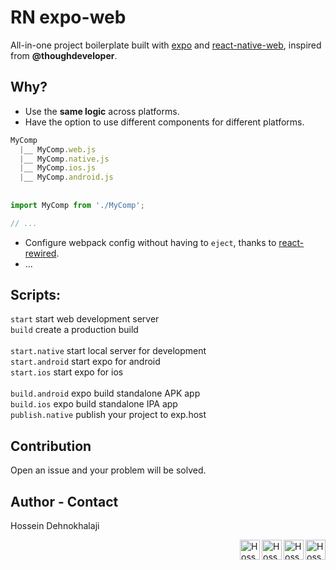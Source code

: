 # RN expo-web

All-in-one project boilerplate built with [expo](https://expo.io/) and [react-native-web](https://github.com/necolas/react-native-web), inspired from **@thoughdeveloper**.


## Why?

* Use the **same logic** across platforms.
* Have the option to use different components for different platforms. 

```javascript
MyComp
  |__ MyComp.web.js
  |__ MyComp.native.js
  |__ MyComp.ios.js
  |__ MyComp.android.js
  
  
import MyComp from './MyComp';

// ...
```

* Configure webpack config without having to `eject`, thanks to [react-rewired](https://github.com/timarney/react-app-rewired).
* ...

## Scripts: 
`start` start web development server
<br/>
`build` create a production build
<br/>
<br/>
`start.native` start local server for development
<br/>
`start.android` start expo for android
<br/>
`start.ios` start expo for ios
<br/>
<br/>
`build.android` expo build standalone APK app
<br/>
`build.ios` expo build standalone IPA app
<br/>
`publish.native` publish your project to exp.host


## Contribution
Open an issue and your problem will be solved.


## Author - Contact
Hossein Dehnokhalaji

<a href="https://www.facebook.com/iamhosseindhv"><img src="https://github.com/iamhosseindhv/Rentaly/blob/master/Gifs/facebook.png" alt="Hossein Dehnokhalaji Facebook profile" align="right" width="32" height="32"/></a>
<a href="https://www.instagram.com/iamhosseindhv"><img src="https://github.com/iamhosseindhv/Rentaly/blob/master/Gifs/instagram.png" alt="Hossein Dehnokhalaji Instagram profile" align="right" width="32" height="32"/></a>
<a href="https://www.linkedin.com/in/iamhosseindhv"><img src="https://github.com/iamhosseindhv/Rentaly/blob/master/Gifs/linkedin.png" alt="Hossein Dehnokhalaji Linkedin profile" align="right" width="32" height="32"/></a>
<a href="mailto:hossein.dehnavi98@yahoo.com"><img src="https://github.com/iamhosseindhv/Rentaly/blob/master/Gifs/contact.png" alt="Hossein Dehnokhalaji email address" align="right" width="32" height="32"/></a>
